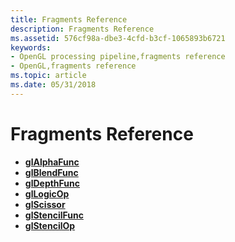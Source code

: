 ```yaml
---
title: Fragments Reference
description: Fragments Reference
ms.assetid: 576cf98a-dbe3-4cfd-b3cf-1065893b6721
keywords:
- OpenGL processing pipeline,fragments reference
- OpenGL,fragments reference
ms.topic: article
ms.date: 05/31/2018
---
```


# Fragments Reference

-   [**glAlphaFunc**](glalphafunc.md)
-   [**glBlendFunc**](glblendfunc.md)
-   [**glDepthFunc**](gldepthfunc.md)
-   [**glLogicOp**](gllogicop.md)
-   [**glScissor**](glscissor.md)
-   [**glStencilFunc**](glstencilfunc.md)
-   [**glStencilOp**](glstencilop.md)

 

 




